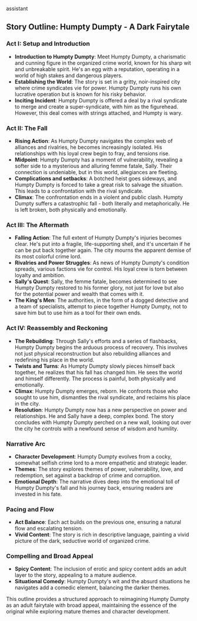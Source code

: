  

assistant

## Story Outline: Humpty Dumpty - A Dark Fairytale

### Act I: Setup and Introduction

- **Introduction to Humpty Dumpty**: Meet Humpty Dumpty, a charismatic and cunning figure in the organized crime world, known for his sharp wit and unbreakable spirit. He's an egg with a reputation, operating in a world of high stakes and dangerous players.
- **Establishing the World**: The story is set in a gritty, noir-inspired city where crime syndicates vie for power. Humpty Dumpty runs his own lucrative operation but is known for his risky behavior.
- **Inciting Incident**: Humpty Dumpty is offered a deal by a rival syndicate to merge and create a super-syndicate, with him as the figurehead. However, this deal comes with strings attached, and Humpty is wary.

### Act II: The Fall

- **Rising Action**: As Humpty Dumpty navigates the complex web of alliances and rivalries, he becomes increasingly isolated. His relationships with his loyal crew begin to fray, and tensions rise.
- **Midpoint**: Humpty Dumpty has a moment of vulnerability, revealing a softer side to a mysterious and alluring femme fatale, Sally. Their connection is undeniable, but in this world, allegiances are fleeting.
- **Complications and setbacks**: A botched heist goes sideways, and Humpty Dumpty is forced to take a great risk to salvage the situation. This leads to a confrontation with the rival syndicate.
- **Climax**: The confrontation ends in a violent and public clash. Humpty Dumpty suffers a catastrophic fall - both literally and metaphorically. He is left broken, both physically and emotionally.

### Act III: The Aftermath

- **Falling Action**: The full extent of Humpty Dumpty's injuries becomes clear. He's put into a fragile, life-supporting shell, and it's uncertain if he can be put back together again. The city mourns the apparent demise of its most colorful crime lord.
- **Rivalries and Power Struggles**: As news of Humpty Dumpty's condition spreads, various factions vie for control. His loyal crew is torn between loyalty and ambition.
- **Sally's Quest**: Sally, the femme fatale, becomes determined to see Humpty Dumpty restored to his former glory, not just for love but also for the potential power and wealth that comes with it.
- **The King's Men**: The authorities, in the form of a dogged detective and a team of specialists, attempt to piece together Humpty Dumpty, not to save him but to use him as a tool for their own ends.

### Act IV: Reassembly and Reckoning

- **The Rebuilding**: Through Sally's efforts and a series of flashbacks, Humpty Dumpty begins the arduous process of recovery. This involves not just physical reconstruction but also rebuilding alliances and redefining his place in the world.
- **Twists and Turns**: As Humpty Dumpty slowly pieces himself back together, he realizes that his fall has changed him. He sees the world and himself differently. The process is painful, both physically and emotionally.
- **Climax**: Humpty Dumpty emerges, reborn. He confronts those who sought to use him, dismantles the rival syndicate, and reclaims his place in the city.
- **Resolution**: Humpty Dumpty now has a new perspective on power and relationships. He and Sally have a deep, complex bond. The story concludes with Humpty Dumpty perched on a new wall, looking out over the city he controls with a newfound sense of wisdom and humility.

### Narrative Arc

- **Character Development**: Humpty Dumpty evolves from a cocky, somewhat selfish crime lord to a more empathetic and strategic leader.
- **Themes**: The story explores themes of power, vulnerability, love, and redemption, set against a backdrop of crime and corruption.
- **Emotional Depth**: The narrative dives deep into the emotional toll of Humpty Dumpty's fall and his journey back, ensuring readers are invested in his fate.

### Pacing and Flow

- **Act Balance**: Each act builds on the previous one, ensuring a natural flow and escalating tension.
- **Vivid Content**: The story is rich in descriptive language, painting a vivid picture of the dark, seductive world of organized crime.

### Compelling and Broad Appeal

- **Spicy Content**: The inclusion of erotic and spicy content adds an adult layer to the story, appealing to a mature audience.
- **Situational Comedy**: Humpty Dumpty's wit and the absurd situations he navigates add a comedic element, balancing the darker themes.

This outline provides a structured approach to reimagining Humpty Dumpty as an adult fairytale with broad appeal, maintaining the essence of the original while exploring mature themes and character development.